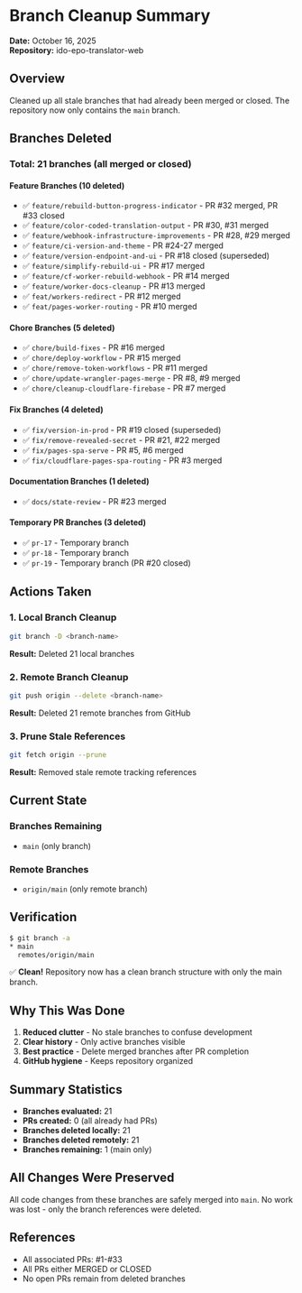 # Branch Cleanup Summary

**Date:** October 16, 2025  
**Repository:** ido-epo-translator-web

## Overview

Cleaned up all stale branches that had already been merged or closed. The repository now only contains the `main` branch.

## Branches Deleted

### Total: 21 branches (all merged or closed)

#### Feature Branches (10 deleted)
- ✅ `feature/rebuild-button-progress-indicator` - PR #32 merged, PR #33 closed
- ✅ `feature/color-coded-translation-output` - PR #30, #31 merged
- ✅ `feature/webhook-infrastructure-improvements` - PR #28, #29 merged
- ✅ `feature/ci-version-and-theme` - PR #24-27 merged
- ✅ `feature/version-endpoint-and-ui` - PR #18 closed (superseded)
- ✅ `feature/simplify-rebuild-ui` - PR #17 merged
- ✅ `feature/cf-worker-rebuild-webhook` - PR #14 merged
- ✅ `feature/worker-docs-cleanup` - PR #13 merged
- ✅ `feat/workers-redirect` - PR #12 merged
- ✅ `feat/pages-worker-routing` - PR #10 merged

#### Chore Branches (5 deleted)
- ✅ `chore/build-fixes` - PR #16 merged
- ✅ `chore/deploy-workflow` - PR #15 merged
- ✅ `chore/remove-token-workflows` - PR #11 merged
- ✅ `chore/update-wrangler-pages-merge` - PR #8, #9 merged
- ✅ `chore/cleanup-cloudflare-firebase` - PR #7 merged

#### Fix Branches (4 deleted)
- ✅ `fix/version-in-prod` - PR #19 closed (superseded)
- ✅ `fix/remove-revealed-secret` - PR #21, #22 merged
- ✅ `fix/pages-spa-serve` - PR #5, #6 merged
- ✅ `fix/cloudflare-pages-spa-routing` - PR #3 merged

#### Documentation Branches (1 deleted)
- ✅ `docs/state-review` - PR #23 merged

#### Temporary PR Branches (3 deleted)
- ✅ `pr-17` - Temporary branch
- ✅ `pr-18` - Temporary branch
- ✅ `pr-19` - Temporary branch (PR #20 closed)

## Actions Taken

### 1. Local Branch Cleanup
```bash
git branch -D <branch-name>
```
**Result:** Deleted 21 local branches

### 2. Remote Branch Cleanup
```bash
git push origin --delete <branch-name>
```
**Result:** Deleted 21 remote branches from GitHub

### 3. Prune Stale References
```bash
git fetch origin --prune
```
**Result:** Removed stale remote tracking references

## Current State

### Branches Remaining
- `main` (only branch)

### Remote Branches
- `origin/main` (only remote branch)

## Verification

```bash
$ git branch -a
* main
  remotes/origin/main
```

✅ **Clean!** Repository now has a clean branch structure with only the main branch.

## Why This Was Done

1. **Reduced clutter** - No stale branches to confuse development
2. **Clear history** - Only active branches visible
3. **Best practice** - Delete merged branches after PR completion
4. **GitHub hygiene** - Keeps repository organized

## Summary Statistics

- **Branches evaluated:** 21
- **PRs created:** 0 (all already had PRs)
- **Branches deleted locally:** 21
- **Branches deleted remotely:** 21
- **Branches remaining:** 1 (main only)

## All Changes Were Preserved

All code changes from these branches are safely merged into `main`. No work was lost - only the branch references were deleted.

## References

- All associated PRs: #1-#33
- All PRs either MERGED or CLOSED
- No open PRs remain from deleted branches

